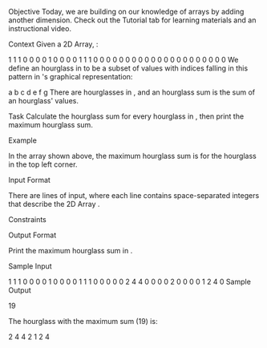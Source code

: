 Objective
Today, we are building on our knowledge of arrays by adding another dimension. Check out the Tutorial tab for learning materials and an instructional video.

Context
Given a  2D Array, :

1 1 1 0 0 0
0 1 0 0 0 0
1 1 1 0 0 0
0 0 0 0 0 0
0 0 0 0 0 0
0 0 0 0 0 0
We define an hourglass in  to be a subset of values with indices falling in this pattern in 's graphical representation:

a b c
  d
e f g
There are  hourglasses in , and an hourglass sum is the sum of an hourglass' values.

Task
Calculate the hourglass sum for every hourglass in , then print the maximum hourglass sum.

Example

In the array shown above, the maximum hourglass sum is  for the hourglass in the top left corner.

Input Format

There are  lines of input, where each line contains  space-separated integers that describe the 2D Array .

Constraints

Output Format

Print the maximum hourglass sum in .

Sample Input

1 1 1 0 0 0
0 1 0 0 0 0
1 1 1 0 0 0
0 0 2 4 4 0
0 0 0 2 0 0
0 0 1 2 4 0
Sample Output

19

The hourglass with the maximum sum (19) is:

2 4 4
  2
1 2 4